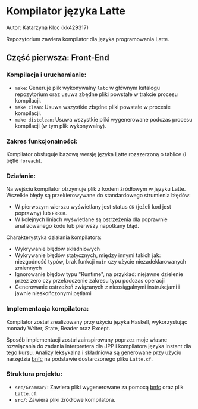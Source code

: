 # Kompilator języka Latte
Autor: Katarzyna Kloc (kk429317)

Repozytorium zawiera kompilator dla języka programowania Latte.

## Część pierwsza: Front-End

### Kompilacja i uruchamianie:

- `make`: Generuje plik wykonywalny `latc` w głównym katalogu repozytorium oraz usuwa zbędne pliki powstałe w trakcie procesu kompilacji.
- `make clean`: Usuwa wszystkie zbędne pliki powstałe w procesie kompilacji.
- `make distclean`: Usuwa wszystkie pliki wygenerowane podczas procesu kompilacji (w tym plik wykonywalny).

### Zakres funkcjonalności:

Kompilator obsługuje bazową wersję języka Latte rozszerzoną o tablice (i pętle `foreach`).

### Działanie:

Na wejściu kompilator otrzymuje plik z kodem źródłowym w języku Latte. Wszelkie błędy są przekierowywane do standardowego strumienia błędów:
- W pierwszym wierszu wyświetlany jest status `OK` (jeżeli kod jest poprawny) lub `ERROR`.
- W kolejnych liniach wyświetlane są ostrzeżenia dla poprawnie analizowanego kodu lub pierwszy napotkany błąd.

Charakterystyka działania kompilatora:
- Wykrywanie błędów składniowych
- Wykrywanie błędów statycznych, między innymi takich jak: niezgodność typów, brak funkcji `main` czy użycie niezadeklarowanych zmiennych
- Ignorowanie błędów typu "Runtime", na przykład: niejawne dzielenie przez zero czy przekroczenie zakresu typu podczas operacji
- Generowanie ostrzeżeń związanych z nieosiągalnymi instrukcjami i jawnie nieskończonymi pętlami

### Implementacja kompilatora:

Kompilator został zrealizowany przy użyciu języka Haskell, wykorzystując monady Writer, State, Reader oraz Except.

Sposób implementacji został zainspirowany poprzez moje własne rozwiązania do zadania interpretera dla JPP i kompilatora języka Instant dla tego kursu. Analizy leksykalna i składniowa są generowane przy użyciu narzędzia [bnfc](https://bnfc.digitalgrammars.com) na podstawie dostarczonego pliku `Latte.cf`.

### Struktura projektu:

- `src/Grammar/`: Zawiera pliki wygenerowane za pomocą [bnfc](https://bnfc.digitalgrammars.com) oraz plik `Latte.cf`.
- `src/`: Zawiera pliki źródłowe kompilatora.